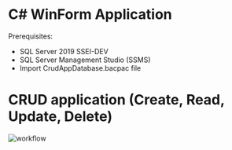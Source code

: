 # C# WinForm Application
Prerequisites:
- SQL Server 2019 SSEI-DEV
- SQL Server Management Studio (SSMS)
- Import CrudAppDatabase.bacpac file

# CRUD application (Create, Read, Update, Delete)
![workflow](https://i.imgur.com/23FFhG7.png)
